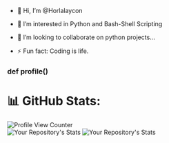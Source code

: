 
- 👋 Hi, I’m @Horlalaycon
- 👀 I’m interested in Python and Bash-Shell Scripting
- 💞️ I’m looking to collaborate on python projects...

- ⚡ Fun fact: Coding is life.

<h3>
def profile()
</h3>


# 📊 GitHub Stats:
![Profile View Counter](https://komarev.com/ghpvc/?username=Horlalaycon)  
![Your Repository's Stats](https://github-readme-stats.vercel.app/api?username=Horlalaycon&show_icons=true)
![Your Repository's Stats](https://github-readme-stats.vercel.app/api/top-langs/?username=Horlalaycon&theme=blue-green)






<!---
Horlalaycon/Horlalaycon is a ✨ special ✨ repository because its `README.md` (this file) appears on your GitHub profile.
You can click the Preview link to take a look at your changes.
--->
